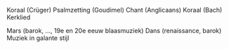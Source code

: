 Koraal (Crüger)
Psalmzetting (Goudimel)
Chant (Anglicaans)
Koraal (Bach)
Kerklied 

Mars (barok, ..., 19e en 20e eeuw blaasmuziek)
Dans (renaissance, barok)
Muziek in galante stijl 